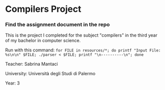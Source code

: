 # Compilers Project
### Find the assignment document in the repo

This is the project I completed for the subject "compilers" in the third year of my bachelor in computer science.



Run with this command:
```for FILE in resources/*; do printf "Input File: %s\n\n" $FILE; ./parser < $FILE; printf "\n----------\n"; done```

Teacher: Sabrina Mantaci

University: Università degli Studi di Palermo

Year: 3
